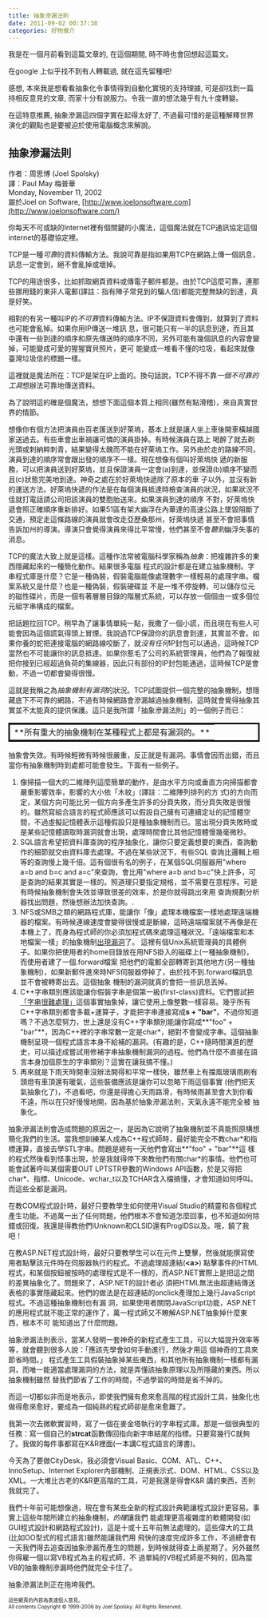```yaml
---
title: 抽象滲漏法則
date: 2011-09-02 00:37:38
categories: 好物推介
---
```


我是在一個月前看到這篇文章的, 在這個期間, 時不時也會回想起這篇文。

在google 上似乎找不到有人轉載過, 就在這先留種吧!

感想, 本來我是想看看抽象化令事情得到自動化實現的支持理據, 可是卻找到一篇持相反意見的文章, 而家十分有說服力。令我一直的想法幾乎有九十度轉變。

在這特意推薦, 抽象滲漏這四個字實在起得太好了, 不過最可惜的是這種解釋世界演化的觀點也是要被迫於使用電腦概念來解說。

<span class="mw-headline" id=".E6.8A.BD.E8.B1.A1.E6.BB.B2.E6.BC.8F.E6.B3.95.E5.89.87">抽象滲漏法則</span>
---------------------------------------------------------------------------------------------------

作者：周思博 (Joel Spolsky)  
 譯：Paul May 梅普華  
 Monday, November 11, 2002  
 屬於Joel on Software, [http://www.joelonsoftware.com](http://www.joelonsoftware.com/)

你每天不可或缺的Internet裡有個關鍵的小魔法，這個魔法就在TCP通訊協定這個internet的基礎協定裡。

TCP是一種*可靠*的資料傳輸方法。我說可靠是指如果用TCP在網路上傳一個訊息，訊息一定會到，絕不會亂掉或壞掉。

TCP的用途很多，比如抓取網頁資料或傳電子郵件都是。由於TCP這麼可靠，連那些挪用錢的東非人電郵(譯註：指有陣子常見到的騙人信)都能完整無缺的到達，真是好笑。

相對的有另一種叫IP的*不可靠*資料傳輸方法。IP不保證資料會傳到，就算到了資料也可能會亂掉。如果你用IP傳送一堆訊 息，很可能只有一半的訊息到達，而且其中還有一些到達的順序和原先傳送時的順序不同，另外可能有幾個訊息的內容會變掉，可能變成可愛的猩猩寶貝照片，更可 能變成一堆看不懂的垃圾，看起來就像臺灣垃圾信的標題一樣。

這裡就是魔法所在：TCP是架在IP上面的。換句話說，TCP不得不靠*一個不可靠的工具*想辦法可靠地傳送資料。

為了說明這的確是個魔法，想想下面這個本質上相同(雖然有點滑稽)，來自真實世界的情節。

想像你有個方法把演員由百老匯送到好萊塢，基本上就是讓人坐上車後開車橫越國家送過去。有些車會出車禍讓可憐的演員掛掉。有時候演員在路上 喝醉了就去剃光頭或刺納粹刺青，結果變得太醜而不能在好萊塢工作。另外由於走的路線不同，演員到達的順序常會跟出發的順序不一樣。現在想像有個叫好萊塢快 遞的新服務，可以把演員送到好萊塢，並且保證演員一定會(a)到達，並保證(b)順序不變而且(c)狀態完美地到達。神奇之處在於好萊塢快遞除了原本的車 子以外，並沒有新的運送方法。好萊塢快遞的作法是在每個演員抵達時檢查演員的狀況，如果狀況不佳就打電話請公司把該演員的雙胞胎送來。如果演員到達的順序 不對，好萊塢快遞會照正確順序重新排好。如果51區有架大幽浮在內華達的高速公路上墜毀阻斷了交通，預定走這條路線的演員就會改走亞歷桑那州，好萊塢快遞 甚至不會把事情告訴加州的導演。導演只會覺得演員來得比平常慢，他們甚至不會*聽到*幽浮失事的消息。

TCP的魔法大致上就是這樣。這種作法常被電腦科學家稱為*抽象*：把複雜許多的東西隱藏起來的一種簡化動作。結果很多電腦 程式的設計都是在建立抽象機制。字串程式庫是什麼？它是一種偽裝，假裝電腦能像處理數字一樣輕易的處理字串。檔案系統又是什麼？也是一種偽裝，假裝硬碟並 不是一堆不停旋轉，可以儲存位元的磁性碟片，而是一個有著層層目錄的階層式系統，可以存放一個個由一或多個位元組字串構成的檔案。

把話題拉回TCP。稍早為了讓事情單純一點，我撒了一個小謊，而且現在有些人可能會因為這個謊氣得頭上冒煙。我說過TCP保證你的訊息會到達，其實並不會。如果你養的蛇把連接電腦的網路線咬斷了，就*沒有任何*IP封包可以通過，這時候TCP當然也不可能讓你的訊息抵達。如果你惹毛了公司的系統管理員，他們為了報復就把你接到已經超過負荷的集線器，因此只有部份的IP封包能通過，這時候TCP是會動，不過一切都會變得很慢。

這就是我稱之為*抽象機制有漏洞*的狀況。TCP試圖提供一個完整的抽象機制，想隱藏底下不可靠的網路，不過有時候網路會滲漏越過抽象機制，這時就會覺得抽象其實並不太能真的提供保護。這只是我所謂「抽象滲漏法則」的一個例子而已：

 <table align="center" style="border-right-color: black; border-right-style: solid; border-top-color: black; border-top-style: solid; border-left-color: black; border-left-style: solid; border-bottom-color: black; border-bottom-style: solid; "> <tbody> <tr> <td>**所有重大的抽象機制在某種程式上都是有漏洞的。**</td> </tr> </tbody> </table>

抽象會失效。有時候輕微有時候很嚴重，反正就是有漏洞。事情會因而出錯，而且當你有抽象機制時到處都可能會發生。下面有一些例子。


1. 像掃描一個大的二維陣列這麼簡單的動作，是由水平方向或垂直方向掃描都會嚴重影響效率，影響的大小依「木紋」(譯註：二維陣列排列的方 式)的方向而定，某個方向可能比另一個方向多產生許多的分頁失敗，而分頁失敗是很慢的。雖然寫組合語言的程式師應該可以假設自己擁有可連續定址的記憶體空 間，不過虛擬記憶體表示這種假設只是種抽象機制而已。當出現分頁失敗時或是某些記憶體讀取時漏洞就會出現，處理時間會比其他記憶體慢幾毫微秒。
2. SQL語言希望把資料庫查詢的程序抽象化，讓你只要定義想要的東西，查詢動作的細節就交由資料庫去處理。不過在某些狀況下，有些SQL 查詢比邏輯上相等的查詢慢上幾千倍。這有個很有名的例子，在某個SQL伺服器用"where a=b and b=c and a=c"來查詢，會比用"where a=b and b=c"快上許多，可是查詢的結果其實是一樣的。照道理只要指定規格，並不需要在意程序。可是有時候抽象機制會失效並導致很差的效率，於是你就得跳出來用 查詢規劃分析器找出問題，然後想辦法加快查詢。.
3. NFS或SMB之類的網路程式庫，能讓你「像」處理本機檔案一樣地處理遠端機器的檔案。有時候連線速度會變得很慢或是斷線，這時遠端檔案就不再像是在本機上了，而身為程式師的你必須加程式碼來處理這種狀況。「遠端檔案和本地檔案一樣」的抽象機制[出現漏洞](http://local.joelonsoftware.com/wiki/The_Joel_on_Software_Translation_Project:%E9%8C%AF%E8%AA%A4%E6%83%B3%E6%B3%95 "The Joel on Software Translation Project:錯誤想法")了。 這裡有個Unix系統管理員的具體例子。如果你把使用者的home目錄放在用NFS掛入的磁碟上(一種抽象機制)，而使用者建了一個.forward檔案 把他們的電郵全部轉寄到其他地方(另一種抽象機制)，如果新郵件進來時NFS伺服器停掉了，由於找不到.forward檔訊息並不會被轉寄出去。這個抽象 機制的漏洞就真的會把一些訊息丟掉。
4. C++字串類別應該能讓你假裝字串是個第一級(first-class)資料。它們嘗試把[「字串很難處理」](http://local.joelonsoftware.com/wiki/The_Joel_on_Software_Translation_Project:%E5%9B%9E%E6%AD%B8%E5%8E%9F%E9%BB%9E "The Joel on Software Translation Project:回歸原點")這個事實抽象掉，讓它使用上像整數一樣容易。幾乎所有C++字串類別都會多載+運算子，才能把字串連接寫成**s + "bar"**。不過你知道嗎？不過怎麼努力，世上還是沒有C++字串類別能讓你寫成**"foo" + "bar"**，因為C++裡的字串常數一定是char\*，絕對不會變成字串。這個抽象機制呈現一個程式語言本身不給補的漏洞。(有趣的是，C++隨時間演進的歷史，可以描述成嘗試用修補字串抽象機制漏洞的過程。他們為什麼不直接在語言本身加個原生的字串類別？這實在讓我搞不懂。)
5. 再來就是下雨天時開車沒辦法開得和平常一樣快，雖然車上有擋風玻璃雨刷有頭燈有車頂還有暖氣，這些裝備應該是讓你可以忽略下雨這個事實 (他們把天氣抽象化了)，不過看吧，你還是得擔心天雨路滑，有時候雨甚至會大到你看不遠，所以在只好慢慢地開，因為基於抽象滲漏法則，天氣永遠不能完全被 抽象化。
 
抽象滲漏法則會造成問題的原因之一，是因為它說明了抽象機制並不真能照原構想簡化我們的生活。當我想訓練某人成為C++程式師時，最好能完全不教char\*和指標運算，直接去學STL字串。問題是總有一天他們會寫出**"foo" + "bar"**這 樣的程式然後看到怪事出現，於是我就得停下來教他們有關char\*的事情。他們也可能會試著呼叫某個需要OUT LPTSTR參數的Windows API函數，於是又得把char\*、指標、Unicode、wchar\_t以及TCHAR含入檔搞懂，才會知道如何呼叫。而這些全都是漏洞。

在教COM程式設計時，最好只要教學生如何使用Visual Studio的精靈和各個程式產生功能。不過萬一出了任何問題，他們根本不會知道怎麼回事，也不知道如何除錯或回復。我還是得教他們IUnknown和CLSID還有ProgIDS以及。哦，饒了我吧！

在教ASP.NET程式設計時，最好只要教學生可以在元件上雙擊，然後就能撰寫使用者點擊該元件時在伺服器執行的程式。不過處理超連結(**&lt;a&gt;**) 點擊事件的HTML程式，和某個按鈕被按時的處理程式是不一樣的，而ASP.NET實際上是把這之間的差異抽象化了。問題來了，ASP.NET的設計者必 須把HTML無法由超連結傳送表格的事實隱藏起來。他們的做法是在超連結的onclick產理加上幾行JavaScript程式。不過這種抽象機制也有漏 洞，如果使用者關閉JavaScript功能，ASP.NET的應用程式就不能正常的運作了，萬一程式師又不瞭解ASP.NET抽象掉什麼東西，根本不可 能知道出了什麼問題。

抽象滲漏法則表示，當某人發明一套神奇的新程式產生工具，可以大幅提升效率等等，就會聽到很多人說：「應該先學會如何手動進行，然後才用這 個神奇的工具來節省時間。」 程式產生工具假裝抽象掉某些東西，和其他所有抽象機制一樣都有漏洞，而唯一能適當處理漏洞的方法，就是弄懂該抽象原理以及所隱藏的東西。所以抽象機制雖然 替我們節省了工作的時間，不過學習的時間是省不掉的。

而這一切都似非而是地表示，即使我們擁有愈來愈高階的程式設計工具，抽象化也做得愈來愈好，要成為一個純熟的程式師卻是愈來愈難了。

我第一次去微軟實習時，寫了一個在麥金塔執行的字串程式庫。那是一個很典型的任務：寫一個自己的**strcat**函數傳回指向新字串結尾的指標。只要寫幾行C就夠了。我做的每件事都寫在K&amp;R裡面(一本講C程式語言的薄書)。

今天為了要做CityDesk，我必須會Visual Basic、COM、ATL、C++、InnoSetup、Internet Explorer內部機制、正規表示式、DOM、HTML、CSS以及XML。一大堆比古老的K&amp;R更高階的工具，可是我還是得會K&amp;R 講的東西，否則我就完了。

我們十年前可能想像過，現在會有某些全新的程式設計典範讓程式設計更容易。事實上這些年間所建立的抽象機制，*的確*讓我們 能處理更高複雜度的軟體開發(如GUI程式設計和網路程式設計)，這是十或十五年前無法處理的。這些偉大的工具(比如OO型式的程式語言)雖然能讓我們用 飛快的速度完成許多工作，不過總會有一天我們得去追查因抽象滲漏而產生的問題，到時候就得查上兩星期了。另外雖然你得雇一個以寫VB程式為主的程式師，不 過單純的VB程式師是不夠的，因為當VB的抽象機制滲漏時他們就完全卡住了。

抽象滲漏法則正在拖垮我們。

<font size="1">這些網頁的內容為表達個人意見。  
 All contents Copyright © 1999-2006 by Joel Spolsky. All Rights Reserved.</font>